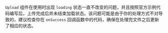 `Upload` 组件在使用时出现 `loading` 状态一直不改变的问题，并且按照官方示例代码编写后，上传完成后并未结束加载状态。该问题可能是由于你的处理方式不对导致的，建议检查你在 `onSuccess` 回调函数中的代码，确保在处理完文件之后更新了相应的状态。
